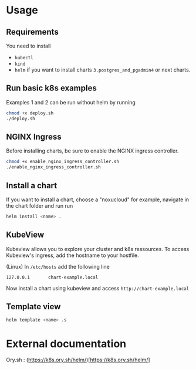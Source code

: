 # Usage

## Requirements
You need to install
- `kubectl`
- `kind`
- `helm` if you want to install charts `3.postgres_and_pgadmin4` or next charts.

## Run basic k8s examples
Examples 1 and 2 can be run without helm by running 
```bash
chmod +x deploy.sh
./deploy.sh
```

## NGINX Ingress
Before installing charts, be sure to enable the NGINX ingress controller.

```bash
chmod +x enable_nginx_ingress_controller.sh
./enable_nginx_ingress_controller.sh
```

## Install a chart
If you want to install a chart, choose a <name> "noxucloud" for example, navigate in the chart folder and run  run
```bash
helm install <name> .
```

## KubeView
Kubeview allows you to explore your cluster and k8s ressources. To access Kubeview's ingress, add the hostname to your hostfile.

(Linux) In `/etc/hosts` add the following line

```
127.0.0.1       chart-example.local
```

Now install a chart using kubeview and access `http://chart-example.local`


## Template view
```bash
helm template <name> .s
```

# External documentation
Ory.sh : (https://k8s.ory.sh/helm/)[https://k8s.ory.sh/helm/]
